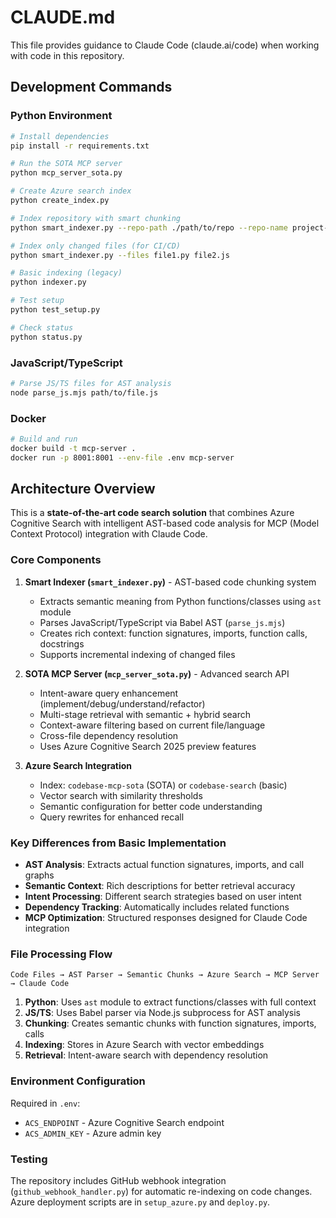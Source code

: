 # CLAUDE.md

This file provides guidance to Claude Code (claude.ai/code) when working with code in this repository.

## Development Commands

### Python Environment
```bash
# Install dependencies
pip install -r requirements.txt

# Run the SOTA MCP server
python mcp_server_sota.py

# Create Azure search index
python create_index.py

# Index repository with smart chunking
python smart_indexer.py --repo-path ./path/to/repo --repo-name project-name

# Index only changed files (for CI/CD)
python smart_indexer.py --files file1.py file2.js

# Basic indexing (legacy)
python indexer.py

# Test setup
python test_setup.py

# Check status
python status.py
```

### JavaScript/TypeScript
```bash
# Parse JS/TS files for AST analysis
node parse_js.mjs path/to/file.js
```

### Docker
```bash
# Build and run
docker build -t mcp-server .
docker run -p 8001:8001 --env-file .env mcp-server
```

## Architecture Overview

This is a **state-of-the-art code search solution** that combines Azure Cognitive Search with intelligent AST-based code analysis for MCP (Model Context Protocol) integration with Claude Code.

### Core Components

1. **Smart Indexer (`smart_indexer.py`)** - AST-based code chunking system
   - Extracts semantic meaning from Python functions/classes using `ast` module
   - Parses JavaScript/TypeScript via Babel AST (`parse_js.mjs`)
   - Creates rich context: function signatures, imports, function calls, docstrings
   - Supports incremental indexing of changed files

2. **SOTA MCP Server (`mcp_server_sota.py`)** - Advanced search API
   - Intent-aware query enhancement (implement/debug/understand/refactor)
   - Multi-stage retrieval with semantic + hybrid search
   - Context-aware filtering based on current file/language
   - Cross-file dependency resolution
   - Uses Azure Cognitive Search 2025 preview features

3. **Azure Search Integration**
   - Index: `codebase-mcp-sota` (SOTA) or `codebase-search` (basic)
   - Vector search with similarity thresholds
   - Semantic configuration for better code understanding
   - Query rewrites for enhanced recall

### Key Differences from Basic Implementation

- **AST Analysis**: Extracts actual function signatures, imports, and call graphs
- **Semantic Context**: Rich descriptions for better retrieval accuracy  
- **Intent Processing**: Different search strategies based on user intent
- **Dependency Tracking**: Automatically includes related functions
- **MCP Optimization**: Structured responses designed for Claude Code integration

### File Processing Flow

```
Code Files → AST Parser → Semantic Chunks → Azure Search → MCP Server → Claude Code
```

1. **Python**: Uses `ast` module to extract functions/classes with full context
2. **JS/TS**: Uses Babel parser via Node.js subprocess for AST analysis
3. **Chunking**: Creates semantic chunks with function signatures, imports, calls
4. **Indexing**: Stores in Azure Search with vector embeddings
5. **Retrieval**: Intent-aware search with dependency resolution

### Environment Configuration

Required in `.env`:
- `ACS_ENDPOINT` - Azure Cognitive Search endpoint
- `ACS_ADMIN_KEY` - Azure admin key

### Testing

The repository includes GitHub webhook integration (`github_webhook_handler.py`) for automatic re-indexing on code changes. Azure deployment scripts are in `setup_azure.py` and `deploy.py`.